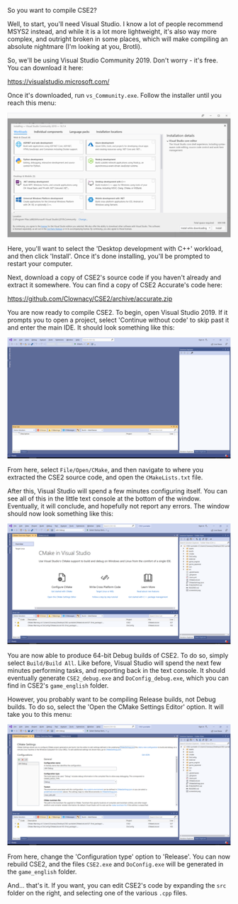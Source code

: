 So you want to compile CSE2?

Well, to start, you'll need Visual Studio. I know a lot of people
recommend MSYS2 instead, and while it is a lot more lightweight, it's
also way more complex, and outright broken in some places, which will
make compiling an absolute nightmare (I'm looking at you, Brotli).

So, we'll be using Visual Studio Community 2019. Don't worry - it's
free. You can download it here:

https://visualstudio.microsoft.com/

Once it's downloaded, run `vs_Community.exe`. Follow the installer until
you reach this menu:

![Screenshot](images/vs2019guide1.png)

Here, you'll want to select the 'Desktop development with C++' workload,
and then click 'Install'. Once it's done installing, you'll be prompted
to restart your computer.

Next, download a copy of CSE2's source code if you haven't already and
extract it somewhere. You can find a copy of CSE2 Accurate's code here:

https://github.com/Clownacy/CSE2/archive/accurate.zip

You are now ready to compile CSE2. To begin, open Visual Studio 2019. If
it prompts you to open a project, select 'Continue without code' to skip
past it and enter the main IDE. It should look something like this:

![Screenshot](images/vs2019guide2.png)

From here, select `File/Open/CMake`, and then navigate to where you
extracted the CSE2 source code, and open the `CMakeLists.txt` file.

After this, Visual Studio will spend a few minutes configuring itself.
You can see all of this in the little text console at the bottom of the
window. Eventually, it will conclude, and hopefully not report any
errors. The window should now look something like this:

![Screenshot](images/vs2019guide3.png)

You are now able to produce 64-bit Debug builds of CSE2. To do so,
simply select `Build/Build All`. Like before, Visual Studio will spend
the next few minutes performing tasks, and reporting back in the text
console. It should eventually generate `CSE2_debug.exe` and
`DoConfig_debug.exe`, which you can find in CSE2's `game_english`
folder.

However, you probably want to be compiling Release builds, not Debug
builds. To do so, select the 'Open the CMake Settings Editor' option. It
will take you to this menu:

![Screenshot](images/vs2019guide4.png)

From here, change the 'Configuration type' option to 'Release'. You can
now rebuild CSE2, and the files `CSE2.exe` and `DoConfig.exe` will be
generated in the `game_english` folder.

And... that's it. If you want, you can edit CSE2's code by expanding the
`src` folder on the right, and selecting one of the various `.cpp`
files.
